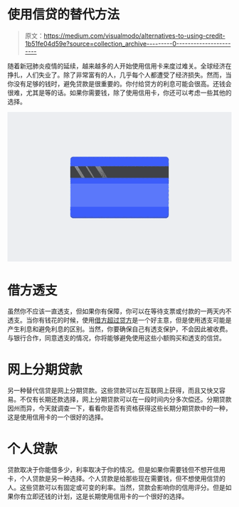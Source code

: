 # 使用信贷的替代方法

> 原文：<https://medium.com/visualmodo/alternatives-to-using-credit-1b51fe04d59e?source=collection_archive---------0----------------------->

随着新冠肺炎疫情的延续，越来越多的人开始使用信用卡来度过难关。全球经济在挣扎，人们失业了。除了非常富有的人，几乎每个人都遭受了经济损失。然而，当你没有足够的钱时，避免贷款是很重要的。你付给贷方的利息可能会很高。还钱会很难，尤其是等的话。如果你需要钱，除了使用信用卡，你还可以考虑一些其他的选择。

![](img/cf2e25a80b8720da89665ffb57ca0f06.png)

# 借方透支

虽然你不应该一直透支，但如果你有保障，你可以在等待支票或付款的一两天内不透支。当你有钱花的时候，使用[借方超过贷方](https://visualmodo.com/how-to-get-online-payday-loans-without-a-credit-check/)是一个好主意，但是使用透支可能是产生利息和避免利息的区别。当然，你要确保自己有透支保护，不会因此被收费。与银行合作，同意透支的情况，你将能够避免使用这些小额购买和透支的信贷。

# 网上分期贷款

另一种替代信贷是网上分期贷款。这些贷款可以在互联网上获得，而且又快又容易。不仅有长期还款选择，网上分期贷款可以在一段时间内分多次偿还。分期贷款因州而异，今天就调查一下，看看你是否有资格获得这些长期分期贷款中的一种，这是使用信用卡的一个很好的选择。

# 个人贷款

贷款取决于你能借多少，利率取决于你的情况。但是如果你需要钱但不想开信用卡，个人贷款是另一种选择。个人贷款是给那些现在需要钱，但不想使用信贷的人。这些贷款可以有固定或可变的利率。当然，贷款会影响你的信用评分。但是如果你有立即还钱的计划，这是长期使用信用卡的一个很好的选择。